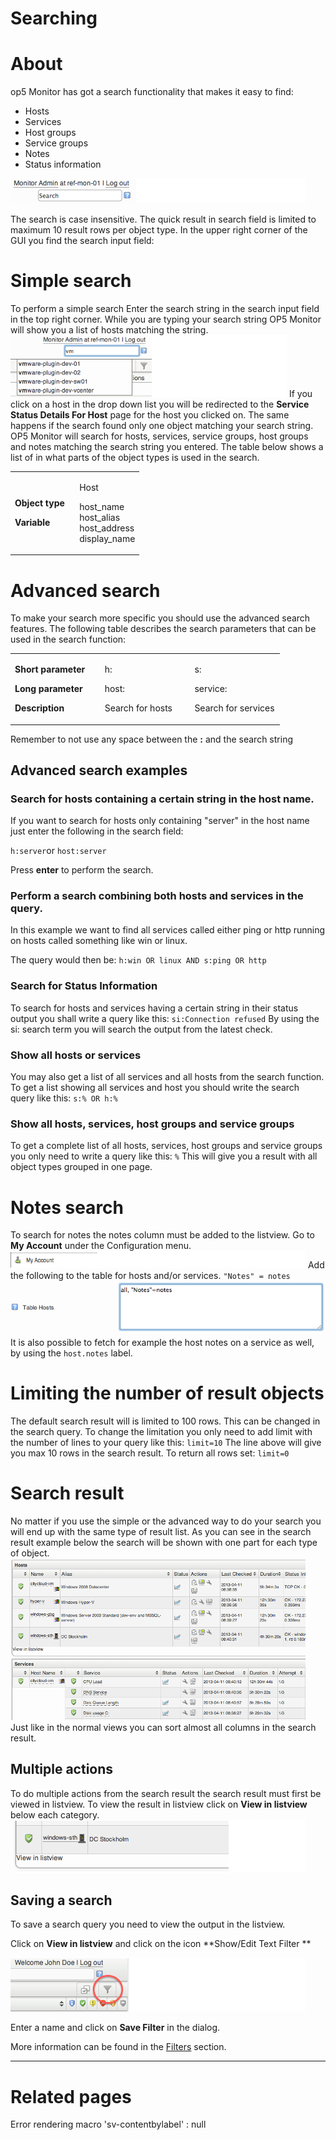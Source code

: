 # Searching

# About

op5 Monitor has got a search functionality that makes it easy to find:

- Hosts
- Services
- Host groups
- Service groups
- Notes
- Status information

![](attachments/16482309/16679036.png)

The search is case insensitive. The quick result in search field is limited to maximum 10 result rows per object type.
In the upper right corner of the GUI you find the search input field:

# Simple search

To perform a simple search
 Enter the search string in the search input field in the top right corner.
 While you are typing your search string OP5 Monitor will show you a list of hosts matching the string.
 ![](attachments/16482309/16679033.png)
 If you click on a host in the drop down list you will be redirected to the **Service Status Details For Host** page for the host you clicked on. The same happens if the search found only one object matching your search string.
 OP5 Monitor will search for hosts, services, service groups, host groups and notes matching the search string you entered.
 The table below shows a list of in what parts of the object types is used in the search.

<table>
<colgroup>
<col width="50%" />
<col width="50%" />
</colgroup>
<tbody>
<tr class="odd">
<td align="left"><p><strong>Object type</strong></p>
<p><strong>Variable</strong></p></td>
<td align="left"><p>Host</p>
<p>host_name<br /> host_alias<br /> host_address<br /> display_name</p></td>
</tr>
</tbody>
</table>

# Advanced search

To make your search more specific you should use the advanced search features.
 The following table describes the search parameters that can be used in the search function:

<table>
<colgroup>
<col width="33%" />
<col width="33%" />
<col width="33%" />
</colgroup>
<tbody>
<tr class="odd">
<td align="left"><p><strong>Short parameter</strong></p>
<p><strong>Long parameter</strong></p>
<p><strong>Description</strong></p></td>
<td align="left"><p>h:</p>
<p>host:</p>
<p>Search for hosts</p></td>
<td align="left"><p>s:</p>
<p>service:</p>
<p>Search for services</p></td>
</tr>
</tbody>
</table>

 Remember to not use any space between the **:** and the search string

## Advanced search examples

### Search for hosts containing a certain string in the host name.

If you want to search for hosts only containing "server" in the host name
 just enter the following in the search field:

`h:server`or
`host:server`

Press **enter** to perform the search.

### Perform a search combining both hosts and services in the query.

In this example we want to find all services called either ping or http running on hosts called something like win or linux.

The query would then be:
 `h:win OR linux AND s:ping OR http`

### Search for Status Information

To search for hosts and services having a certain string in their status output you shall write a query like this:
 `si:Connection refused`
 By using the si: search term you will search the output from the latest check.

### Show all hosts or services

You may also get a list of all services and all hosts from the search function.
 To get a list showing all services and host you should write the search query like this:
 `s:% OR h:%`

### Show all hosts, services, host groups and service groups

To get a complete list of all hosts, services, host groups and service groups you only need to write a query like this:
 `%`
 This will give you a result with all object types grouped in one page.

# Notes search

To search for notes the notes column must be added to the listview.
 Go to **My Account** under the Configuration menu. ![](attachments/16482309/16679034.png)
 Add the following to the table for hosts and/or services.
 `"Notes" = notes`
![](attachments/16482309/16679046.png)
 It is also possible to fetch for example the host notes on a service as well, by using the `host.notes` label.

# Limiting the number of result objects

The default search result will is limited to 100 rows. This can be changed in the search query.
 To change the limitation you only need to add limit with the number of lines to your query like this:
 `limit=10`
 The line above will give you max 10 rows in the search result.
 To return all rows set:
 `limit=0`

# Search result

No matter if you use the simple or the advanced way to do your search you will end up with the same type of result list.
 As you can see in the search result example below the search will be shown with one part for each type of object.
 ![](attachments/16482309/16679032.png)
 Just like in the normal views you can sort almost all columns in the search result.

## Multiple actions

To do multiple actions from the search result the search result must first be viewed in listview.
 To view the result in listview click on **View in listview** below each category.
 ![](attachments/16482309/16679031.png)

## Saving a search

To save a search query you need to view the output in the listview.

Click on **View in listview** and click on the icon **Show/Edit Text Filter **

**![](attachments/16482309/16679044.png "Show/Edit text filter")**

Enter a name and click on **Save Filter** in the dialog.

More information can be found in the [Filters](Filters) section.

* * * * *

# Related pages

Error rendering macro 'sv-contentbylabel' : null
